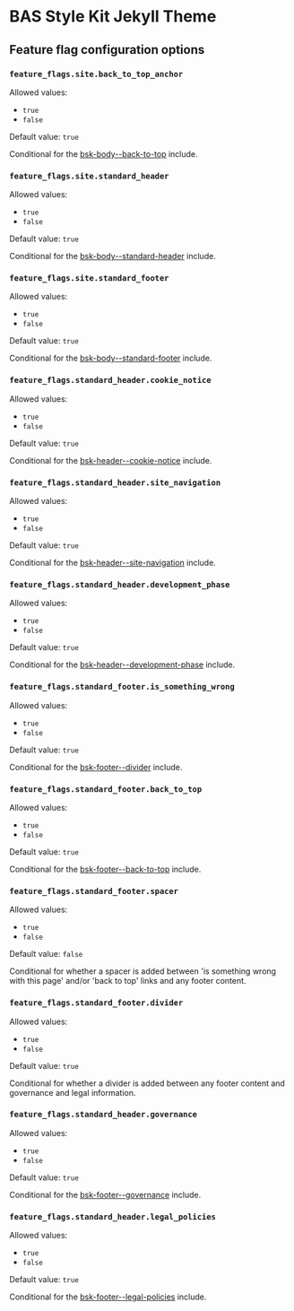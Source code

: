 # BAS Style Kit Jekyll Theme

## Feature flag configuration options

### `feature_flags.site.back_to_top_anchor`

Allowed values:

* `true`
* `false`

Default value: `true`

Conditional for the [bsk-body--back-to-top](/docs/include/bsk-body--back-to-top.md) include.

### `feature_flags.site.standard_header`

Allowed values:

* `true`
* `false`

Default value: `true`

Conditional for the [bsk-body--standard-header](/docs/include/bsk-body--standard-header.md) include.

### `feature_flags.site.standard_footer`

Allowed values:

* `true`
* `false`

Default value: `true`

Conditional for the [bsk-body--standard-footer](/docs/include/bsk-body--standard-footer.md) include.

### `feature_flags.standard_header.cookie_notice`

Allowed values:

* `true`
* `false`

Default value: `true`

Conditional for the [bsk-header--cookie-notice](/docs/include/bsk-header--cookie-notice.md) include.

### `feature_flags.standard_header.site_navigation`

Allowed values:

* `true`
* `false`

Default value: `true`

Conditional for the [bsk-header--site-navigation](/docs/include/bsk-header--site-navigation.md) include.

### `feature_flags.standard_header.development_phase`

Allowed values:

* `true`
* `false`

Default value: `true`

Conditional for the [bsk-header--development-phase](/docs/include/bsk-header--development-phase.md) include.

### `feature_flags.standard_footer.is_something_wrong`

Allowed values:

* `true`
* `false`

Default value: `true`

Conditional for the [bsk-footer--divider](/docs/include/bsk-footer--is-something-wrong.md) include.

### `feature_flags.standard_footer.back_to_top`

Allowed values:

* `true`
* `false`

Default value: `true`

Conditional for the [bsk-footer--back-to-top](/docs/include/bsk-footer--back-to-top.md) include.

### `feature_flags.standard_footer.spacer`

Allowed values:

* `true`
* `false`

Default value: `false`

Conditional for whether a spacer is added between 'is something wrong with this page' and/or 'back to top' links and 
any footer content.

### `feature_flags.standard_footer.divider`

Allowed values:

* `true`
* `false`

Default value: `true`

Conditional for whether a divider is added between any footer content and governance and legal information.

### `feature_flags.standard_header.governance`

Allowed values:

* `true`
* `false`

Default value: `true`

Conditional for the [bsk-footer--governance](/docs/include/bsk-footer--governance.md) include.

### `feature_flags.standard_header.legal_policies`

Allowed values:

* `true`
* `false`

Default value: `true`

Conditional for the [bsk-footer--legal-policies](/docs/include/bsk-footer--legal-policies.md) include.

